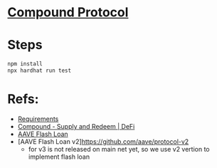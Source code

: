 # [Compound Protocol](https://github.com/compound-finance/compound-protocol)

# Steps

```bash
npm install
npx hardhat run test
```

# Refs:

- [Requirements](https://github.com/AppWorks-School/Blockchain-Resource/blob/main/section3/lending.md)
- [Compound - Supply and Redeem | DeFi](https://www.youtube.com/watch?v=dHKLcbqFzvE&list=RDLVdHKLcbqFzvE&start_radio=1&rv=dHKLcbqFzvE&t=251)
- [AAVE Flash Loan](<https://docs.aave.com/developers/v/2.0/guides/flash-loans>)
- [AAVE Flash Loan v2]<https://github.com/aave/protocol-v2>
  - for v3 is not released on main net yet, so we use v2 vertion to implement flash loan
